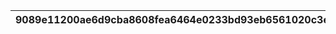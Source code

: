 |9089e11200ae6d9cba8608fea6464e0233bd93eb6561020c3e018e18fb58206f|b33165b47d7cffc997fe0fda79fd8d406ee8290cb3c641bb658e07385811d297|2bfa1c18fdfe675768eedf0e5f51148a5d6de5bc099d2f00fa5209c6d6f4f0ac|
| --- | --- | --- |